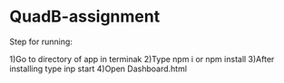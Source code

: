 # QuadB-assignment

Step for running:

1)Go to directory of app in terminak
2)Type npm i or npm install
3)After installing type inp start
4)Open Dashboard.html


